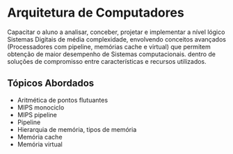 # Arquitetura de Computadores
Capacitar o aluno a analisar, conceber, projetar e implementar a nível lógico Sistemas Digitais de média complexidade, envolvendo conceitos avançados (Processadores com pipeline, memórias cache e virtual) que permitem obtenção de maior desempenho de Sistemas computacionais. dentro de soluções de compromisso entre características e recursos utilizados.

## Tópicos Abordados
- Aritmética de pontos flutuantes
- MIPS monociclo
- MIPS pipeline
- Pipeline
- Hierarquia de memória, tipos de memória
- Memória cache
- Memória virtual
